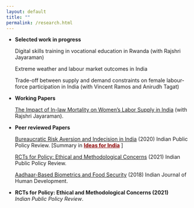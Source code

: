 ```yaml
---
layout: default
title: ""
permalink: /research.html
---
```



- **Selected work in progress**
  
   Digital skills training in vocational education in Rwanda (with Rajshri Jayaraman)

   Extreme weather and labour market outcomes in India

   Trade-off between supply and demand constraints on female labour-force participation in India (with Vincent Ramos and Anirudh Tagat)


- **Working Papers**  

  [The Impact of In-law Mortality on Women’s Labor Supply in India]([url](https://www.isid.ac.in/~acegd/acegd2024/papers/RajshriJayaraman.pdf)) (with Rajshri Jayaraman). 


- **Peer reviewed Papers**  


  [Bureaucratic Risk Aversion and Indecision in India]([url](https://www.ippr.in/index.php/ippr/article/view/84)) (2020) Indian Public Policy Review. [Summary in <a href="https://www.ideasforindia.in/topics/miscellany/rcts-for-policymaking-ethical-and-methodological-considerations.html" style="color: darkred; font-weight: bold;">Ideas for India</a> ]
  

  [RCTs for Policy: Ethical and Methodological Concerns]([url](https://www.ippr.in/index.php/ippr/article/view/48)) (2021) Indian Public Policy Review.


  [Aadhaar-Based Biometrics and Food Security]([url](https://journals.sagepub.com/doi/10.1177/0973703017748384)) (2018) Indian Journal of Human Development.


- **RCTs for Policy: Ethical and Methodological Concerns (2021)**  
  *Indian Public Policy Review*.  
  
